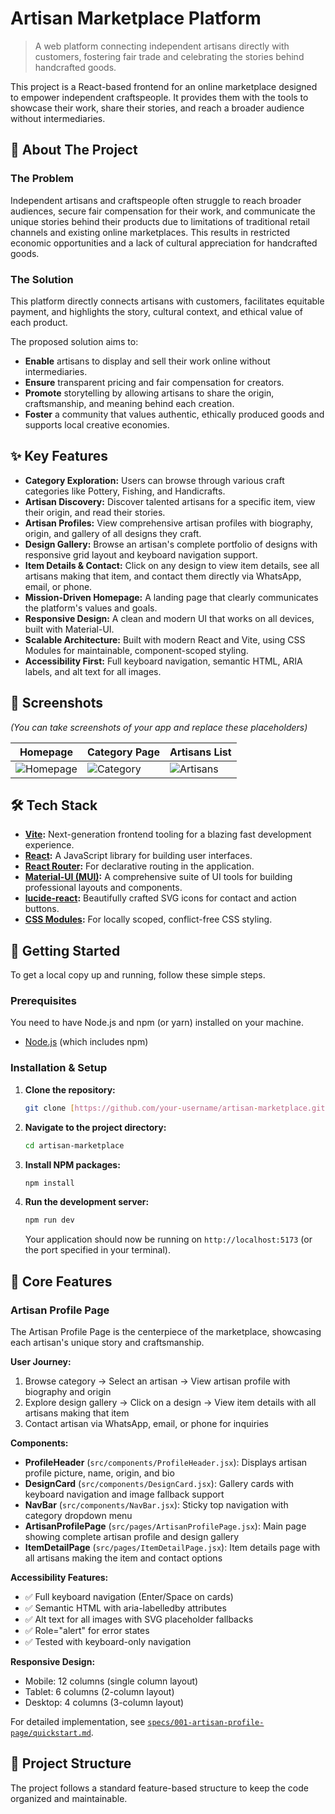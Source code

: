 # Artisan Marketplace Platform

> A web platform connecting independent artisans directly with customers, fostering fair trade and celebrating the stories behind handcrafted goods.

This project is a React-based frontend for an online marketplace designed to empower independent craftspeople. It provides them with the tools to showcase their work, share their stories, and reach a broader audience without intermediaries.

## 🌟 About The Project

### The Problem
Independent artisans and craftspeople often struggle to reach broader audiences, secure fair compensation for their work, and communicate the unique stories behind their products due to limitations of traditional retail channels and existing online marketplaces. This results in restricted economic opportunities and a lack of cultural appreciation for handcrafted goods.

### The Solution
This platform directly connects artisans with customers, facilitates equitable payment, and highlights the story, cultural context, and ethical value of each product.

The proposed solution aims to:
* **Enable** artisans to display and sell their work online without intermediaries.
* **Ensure** transparent pricing and fair compensation for creators.
* **Promote** storytelling by allowing artisans to share the origin, craftsmanship, and meaning behind each creation.
* **Foster** a community that values authentic, ethically produced goods and supports local creative economies.

## ✨ Key Features

* **Category Exploration:** Users can browse through various craft categories like Pottery, Fishing, and Handicrafts.
* **Artisan Discovery:** Discover talented artisans for a specific item, view their origin, and read their stories.
* **Artisan Profiles:** View comprehensive artisan profiles with biography, origin, and gallery of all designs they craft.
* **Design Gallery:** Browse an artisan's complete portfolio of designs with responsive grid layout and keyboard navigation support.
* **Item Details & Contact:** Click on any design to view item details, see all artisans making that item, and contact them directly via WhatsApp, email, or phone.
* **Mission-Driven Homepage:** A landing page that clearly communicates the platform's values and goals.
* **Responsive Design:** A clean and modern UI that works on all devices, built with Material-UI.
* **Scalable Architecture:** Built with modern React and Vite, using CSS Modules for maintainable, component-scoped styling.
* **Accessibility First:** Full keyboard navigation, semantic HTML, ARIA labels, and alt text for all images.

## 📸 Screenshots

*(You can take screenshots of your app and replace these placeholders)*

| Homepage                                      | Category Page                               | Artisans List                                   |
| --------------------------------------------- | ------------------------------------------- | ----------------------------------------------- |
| ![Homepage](./public/assets/screenshot-home.png) | ![Category](./public/assets/screenshot-category.png) | ![Artisans](./public/assets/screenshot-artisans.png) |

## 🛠️ Tech Stack

* **[Vite](https://vitejs.dev/):** Next-generation frontend tooling for a blazing fast development experience.
* **[React](https://reactjs.org/):** A JavaScript library for building user interfaces.
* **[React Router](https://reactrouter.com/):** For declarative routing in the application.
* **[Material-UI (MUI)](https://mui.com/):** A comprehensive suite of UI tools for building professional layouts and components.
* **[lucide-react](https://lucide.dev/):** Beautifully crafted SVG icons for contact and action buttons.
* **[CSS Modules](https://github.com/css-modules/css-modules):** For locally scoped, conflict-free CSS styling.

## 🚀 Getting Started

To get a local copy up and running, follow these simple steps.

### Prerequisites

You need to have Node.js and npm (or yarn) installed on your machine.
* [Node.js](https://nodejs.org/en/download/) (which includes npm)

### Installation & Setup

1.  **Clone the repository:**
    ```sh
    git clone [https://github.com/your-username/artisan-marketplace.git](https://github.com/your-username/artisan-marketplace.git)
    ```
2.  **Navigate to the project directory:**
    ```sh
    cd artisan-marketplace
    ```
3.  **Install NPM packages:**
    ```sh
    npm install
    ```
4.  **Run the development server:**
    ```sh
    npm run dev
    ```
    Your application should now be running on `http://localhost:5173` (or the port specified in your terminal).

## 🎯 Core Features

### Artisan Profile Page

The Artisan Profile Page is the centerpiece of the marketplace, showcasing each artisan's unique story and craftsmanship.

**User Journey:**
1. Browse category → Select an artisan → View artisan profile with biography and origin
2. Explore design gallery → Click on a design → View item details with all artisans making that item
3. Contact artisan via WhatsApp, email, or phone for inquiries

**Components:**
- **ProfileHeader** (`src/components/ProfileHeader.jsx`): Displays artisan profile picture, name, origin, and bio
- **DesignCard** (`src/components/DesignCard.jsx`): Gallery cards with keyboard navigation and image fallback support
- **NavBar** (`src/components/NavBar.jsx`): Sticky top navigation with category dropdown menu
- **ArtisanProfilePage** (`src/pages/ArtisanProfilePage.jsx`): Main page showing complete artisan profile and design gallery
- **ItemDetailPage** (`src/pages/ItemDetailPage.jsx`): Item details page with all artisans making the item and contact options

**Accessibility Features:**
- ✅ Full keyboard navigation (Enter/Space on cards)
- ✅ Semantic HTML with aria-labelledby attributes
- ✅ Alt text for all images with SVG placeholder fallbacks
- ✅ Role="alert" for error states
- ✅ Tested with keyboard-only navigation

**Responsive Design:**
- Mobile: 12 columns (single column layout)
- Tablet: 6 columns (2-column layout)
- Desktop: 4 columns (3-column layout)

For detailed implementation, see [`specs/001-artisan-profile-page/quickstart.md`](./specs/001-artisan-profile-page/quickstart.md).

## 📂 Project Structure

The project follows a standard feature-based structure to keep the code organized and maintainable.
